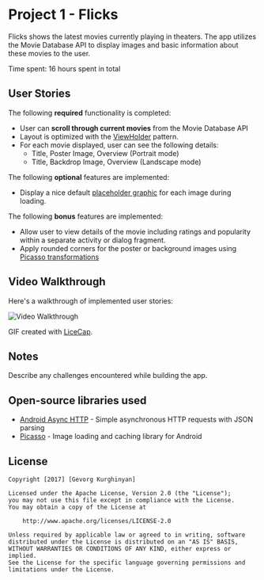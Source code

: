 # Project 1 - Flicks

Flicks shows the latest movies currently playing in theaters. The app utilizes the Movie Database API to display images and basic information about these movies to the user.

Time spent: 16 hours spent in total

## User Stories

The following **required** functionality is completed:

* User can **scroll through current movies** from the Movie Database API
* Layout is optimized with the [ViewHolder](http://guides.codepath.com/android/Using-an-ArrayAdapter-with-ListView#improving-performance-with-the-viewholder-pattern) pattern.
* For each movie displayed, user can see the following details:
  * Title, Poster Image, Overview (Portrait mode)
  * Title, Backdrop Image, Overview (Landscape mode)

The following **optional** features are implemented:

* Display a nice default [placeholder graphic](http://guides.codepath.com/android/Displaying-Images-with-the-Picasso-Library#configuring-picasso) for each image during loading.

The following **bonus** features are implemented:

* Allow user to view details of the movie including ratings and popularity within a separate activity or dialog fragment.
* Apply rounded corners for the poster or background images using [Picasso transformations](https://guides.codepath.com/android/Displaying-Images-with-the-Picasso-Library#other-transformations)

## Video Walkthrough

Here's a walkthrough of implemented user stories:

<img src='https://i.imgur.com/JbvEulA.gif' title='Video Walkthrough' width='' alt='Video Walkthrough' />

GIF created with [LiceCap](http://www.cockos.com/licecap/).

## Notes

Describe any challenges encountered while building the app.

## Open-source libraries used

- [Android Async HTTP](https://github.com/loopj/android-async-http) - Simple asynchronous HTTP requests with JSON parsing
- [Picasso](http://square.github.io/picasso/) - Image loading and caching library for Android

## License

    Copyright [2017] [Gevorg Kurghinyan]

    Licensed under the Apache License, Version 2.0 (the "License");
    you may not use this file except in compliance with the License.
    You may obtain a copy of the License at

        http://www.apache.org/licenses/LICENSE-2.0

    Unless required by applicable law or agreed to in writing, software
    distributed under the License is distributed on an "AS IS" BASIS,
    WITHOUT WARRANTIES OR CONDITIONS OF ANY KIND, either express or implied.
    See the License for the specific language governing permissions and
    limitations under the License.
